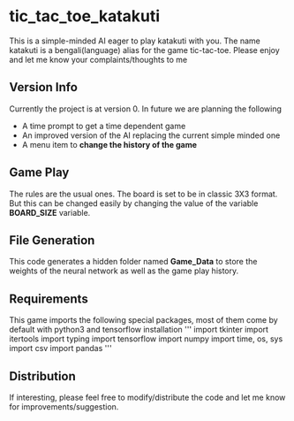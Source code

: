 # tic_tac_toe_katakuti
This is a simple-minded AI eager to play katakuti with you. The name katakuti is a bengali(language) alias for the game tic-tac-toe. Please enjoy and let me know your complaints/thoughts to me 
## Version Info
Currently the project is at version 0. In future we are planning the following
- A time prompt to get a time dependent game
- An improved version of the AI replacing the current simple minded one
- A menu item to **change the history of the game**

## Game Play
The rules are the usual ones. The board is set to be in classic 3X3 format. But this can be changed easily by changing the value of the variable **BOARD_SIZE** variable.

## File Generation
This code generates a hidden folder named **Game_Data** to store the weights of the neural network as well as the game play history.

## Requirements
This game imports the following special packages, most of them come by default with python3 and tensorflow installation
'''
import tkinter
import itertools
import typing
import tensorflow
import numpy
import time, os, sys
import csv
import pandas
'''

## Distribution
If interesting, please feel free to modify/distribute the code and let me know for improvements/suggestion.
